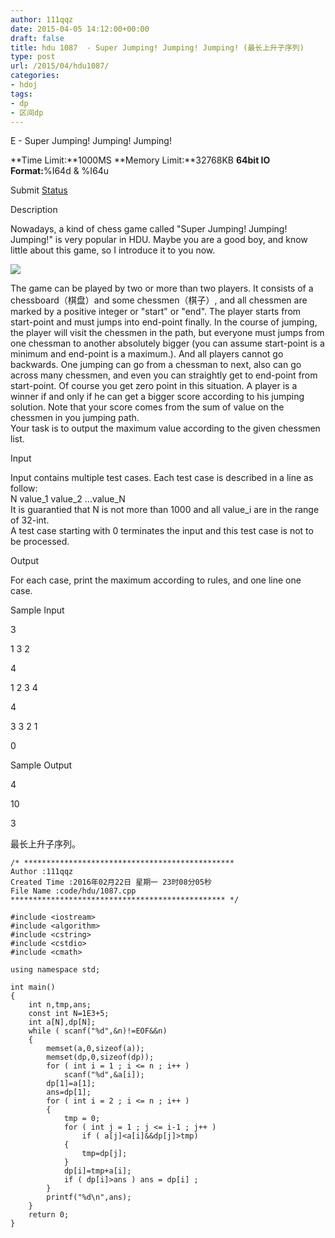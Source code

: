 ```yaml
---
author: 111qqz
date: 2015-04-05 14:12:00+00:00
draft: false
title: hdu 1087  - Super Jumping! Jumping! Jumping! (最长上升子序列)
type: post
url: /2015/04/hdu1087/
categories:
- hdoj
tags:
- dp
- 区间dp
---
```





E - Super Jumping! Jumping! Jumping!


**Time Limit:**1000MS **Memory Limit:**32768KB **64bit IO Format:**%I64d & %I64u


Submit [Status](http://acm.hust.edu.cn/vjudge/contest/view.action?cid=73774#status//E/0)













Description







Nowadays, a kind of chess game called "Super Jumping! Jumping! Jumping!" is very popular in HDU. Maybe you are a good boy, and know little about this game, so I introduce it to you now.   
  
![](https://111qqz.com/wp-content/uploads/2015/11/1087-1.jpg)
  
  
The game can be played by two or more than two players. It consists of a chessboard（棋盘）and some chessmen（棋子）, and all chessmen are marked by a positive integer or "start" or "end". The player starts from start-point and must jumps into end-point finally. In the course of jumping, the player will visit the chessmen in the path, but everyone must jumps from one chessman to another absolutely bigger (you can assume start-point is a minimum and end-point is a maximum.). And all players cannot go backwards. One jumping can go from a chessman to next, also can go across many chessmen, and even you can straightly get to end-point from start-point. Of course you get zero point in this situation. A player is a winner if and only if he can get a bigger score according to his jumping solution. Note that your score comes from the sum of value on the chessmen in you jumping path.   
Your task is to output the maximum value according to the given chessmen list.


















Input







Input contains multiple test cases. Each test case is described in a line as follow:   
N value_1 value_2 …value_N   
It is guarantied that N is not more than 1000 and all value_i are in the range of 32-int.   
A test case starting with 0 terminates the input and this test case is not to be processed.


















Output







For each case, print the maximum according to rules, and one line one case.


















Sample Input










3 




1 3 2




4 




1 2 3 4





4




3 3 2 1





0 






















Sample Output










4





10




3 














最长上升子序列。





 

    
    /* ***********************************************
    Author :111qqz
    Created Time :2016年02月22日 星期一 23时08分05秒
    File Name :code/hdu/1087.cpp
    ************************************************ */
    
    #include <iostream>
    #include <algorithm>
    #include <cstring>
    #include <cstdio>
    #include <cmath>
    
    using namespace std;
    
    int main()
    {
        int n,tmp,ans;
        const int N=1E3+5;
        int a[N],dp[N];
        while ( scanf("%d",&n)!=EOF&&n)
        {
            memset(a,0,sizeof(a));
            memset(dp,0,sizeof(dp));
            for ( int i = 1 ; i <= n ; i++ )
                scanf("%d",&a[i]);
            dp[1]=a[1];
            ans=dp[1];
            for ( int i = 2 ; i <= n ; i++ )
            {
                tmp = 0;
                for ( int j = 1 ; j <= i-1 ; j++ )
                    if ( a[j]<a[i]&&dp[j]>tmp)
                {
                    tmp=dp[j];
                }
                dp[i]=tmp+a[i];
                if ( dp[i]>ans ) ans = dp[i] ;
            }
            printf("%d\n",ans);
        }
        return 0;
    }



